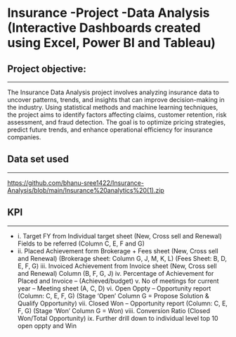 # Insurance -Project -Data Analysis (Interactive Dashboards created using Excel, Power BI and Tableau) 
## Project objective:
**********************************
The Insurance Data Analysis project involves analyzing insurance data to uncover patterns, trends, and insights that can improve decision-making in the industry. Using statistical methods and machine learning techniques, the project aims to identify factors affecting claims, customer retention, risk assessment, and fraud detection. The goal is to optimize pricing strategies, predict future trends, and enhance operational efficiency for insurance companies.

##  Data set used
********************************
https://github.com/bhanu-sree1422/Insurance-Analysis/blob/main/Insurance%20analytics%20(1).zip

## KPI
*****************
- i.	Target FY from Individual target sheet (New, Cross sell and Renewal) Fields to be referred (Column C, E, F and G)
- ii.	Placed Achievement form Brokerage + Fees sheet (New, Cross sell and Renewal) (Brokerage sheet: Column G, J, M, K, L) (Fees Sheet: B, D, E, F, G)
iii.	Invoiced Achievement from Invoice sheet (New, Cross sell and Renewal) Column (B, F, G, J)
iv.	Percentage of Achievement for Placed and Invoice – (Achieved/budget)
v.	No of meetings for current year – Meeting sheet (A, C, D)
vi.	Open Oppty – Opportunity report (Column: C, E, F, G) (Stage ‘Open’ Column G = Propose Solution & Qualify Opportunity)
vii.	Closed Won – Opportunity report (Column: C, E, F, G) (Stage ‘Won’ Column G = Won)
viii.	Conversion Ratio (Closed Won/Total Opportunity)
ix.	Further drill down to individual level top 10 open oppty and Win 






